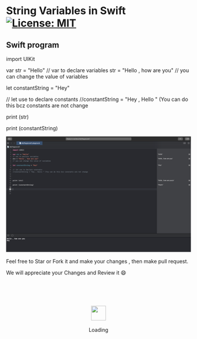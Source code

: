 # String Variables in Swift [![License: MIT](https://img.shields.io/badge/License-MIT-yellow.svg)](https://opensource.org/licenses/MIT)



## Swift program

import UIKit

var str = "Hello"
// var to declare variables
str = "Hello , how are you"
// you can change the value of variables

let constantString = "Hey"

// let use to declare constants
//constantString = "Hey , Hello " (You can do this bcz constants are not change



print (str)

print (constantString)


![GitHub Logo](png1.png)


Feel free to Star or Fork it and make your changes , then make pull request.

We will appreciate your Changes and Review it 😄

<div align="center">
	<br>
	<br>
	<br>
	<br>
	<img src="https://enterprise.github.com/assets/spinners/octocat-spinner-128-26a44333917854c6794d55eac947b1277fced54f1f60c5df5d93431db8753bc5.gif" width="40" height="40">
	<p>Loading</p>
	<br>
	<br>
	<br>
	<br>
</div>

